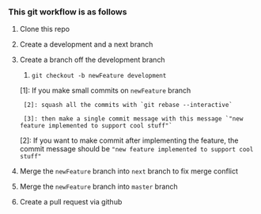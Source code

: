 ### This git workflow is as follows

1. Clone this repo
2. Create a development and a next branch
3. Create a branch off the development branch 
	1. `git checkout -b newFeature development`
	
	[1]: If you make small commits on `newFeature` branch

		[2]: squash all the commits with `git rebase --interactive`

		[3]: then make a single commit message with this message `"new feature implemented to support cool stuff"`

	[2]: If you want to make commit after implementing the feature, the commit message should be `"new feature implemented to support cool stuff"` 

4. Merge the `newFeature` branch into `next` branch to fix merge conflict
5. Merge the `newFeature` branch into `master` branch 
6. Create a pull request via github
